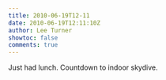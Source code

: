 ```yaml
---
title: 2010-06-19T12-11
date: 2010-06-19T12:11:10Z
author: Lee Turner
showtoc: false
comments: true
---
```


Just had lunch. Countdown to indoor skydive.


